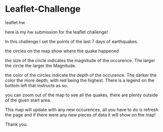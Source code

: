 # Leaflet-Challenge
leaflet hw

here is my hw submission for the leaflet challenge!

In this challenge I set the points of the last 7 days of earthquakes.

the circles on the map show where the quake happened

the size of the circle indicates the magnitude of the occurence. The larger the circle the larger the Magnitude.

the color of the circles indicate the depth of the occurence. The darker the color the more depth, with red being the highest. There is a legend on the bottom left that instructs as so.

you can zoom out of the map to see all the quakes, there are plenty outside of the given start area.

This map will update with any new occurences, all you have to do is refresh the page and if there were any new pieces of data it will show on the map!

Thank you.